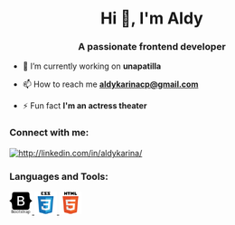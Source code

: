 <h1 align="center">Hi 👋, I'm Aldy</h1>
<h3 align="center">A passionate frontend developer</h3>

- 🔭 I’m currently working on **unapatilla**

- 📫 How to reach me **aldykarinacp@gmail.com**

- ⚡ Fun fact **I'm an actress theater**

<h3 align="left">Connect with me:</h3>
<p align="left">
<a href="https://linkedin.com/in/http://linkedin.com/in/aldykarina/" target="blank"><img align="center" src="https://raw.githubusercontent.com/rahuldkjain/github-profile-readme-generator/master/src/images/icons/Social/linked-in-alt.svg" alt="http://linkedin.com/in/aldykarina/" height="30" width="40" /></a>
</p>

<h3 align="left">Languages and Tools:</h3>
<p align="left"> <a href="https://getbootstrap.com" target="_blank" rel="noreferrer"> <img src="https://raw.githubusercontent.com/devicons/devicon/master/icons/bootstrap/bootstrap-plain-wordmark.svg" alt="bootstrap" width="40" height="40"/> </a> <a href="https://www.w3schools.com/css/" target="_blank" rel="noreferrer"> <img src="https://raw.githubusercontent.com/devicons/devicon/master/icons/css3/css3-original-wordmark.svg" alt="css3" width="40" height="40"/> </a> <a href="https://www.w3.org/html/" target="_blank" rel="noreferrer"> <img src="https://raw.githubusercontent.com/devicons/devicon/master/icons/html5/html5-original-wordmark.svg" alt="html5" width="40" height="40"/> </a> </p>
